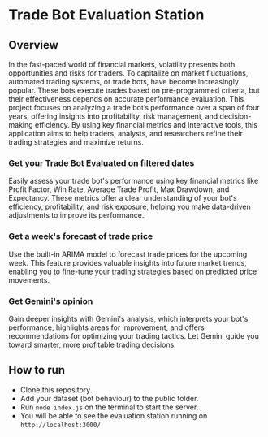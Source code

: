 # Trade Bot Evaluation Station
## Overview
In the fast-paced world of financial markets, volatility presents both opportunities and risks for traders. 
To capitalize on market fluctuations, automated trading systems, or trade bots, have become increasingly popular. 
These bots execute trades based on pre-programmed criteria, but their effectiveness depends on accurate 
performance evaluation. This project focuses on analyzing a trade bot’s performance over a span of four years, 
offering insights into profitability, risk management, and decision-making efficiency. By using key financial 
metrics and interactive tools, this application aims to help traders, analysts, and researchers refine their 
trading strategies and maximize returns.

### Get your Trade Bot Evaluated on filtered dates
Easily assess your trade bot's performance using key financial metrics like Profit Factor, Win Rate, Average 
Trade Profit, Max Drawdown, and Expectancy. These metrics offer a clear understanding of your bot's efficiency, 
profitability, and risk exposure, helping you make data-driven adjustments to improve its performance.

### Get a week's forecast of trade price
Use the built-in ARIMA model to forecast trade prices for the upcoming week. This feature provides valuable 
insights into future market trends, enabling you to fine-tune your trading strategies based on predicted price 
movements.

### Get Gemini's opinion
Gain deeper insights with Gemini's analysis, which interprets your bot's performance, highlights areas for 
improvement, and offers recommendations for optimizing your trading tactics. Let Gemini guide you toward 
smarter, more profitable trading decisions.

## How to run
- Clone this repository. 
- Add your dataset (bot behaviour) to the public folder.
- Run `node index.js` on the terminal to start the server.
- You will be able to see the evaluation station running on `http://localhost:3000/`




  








